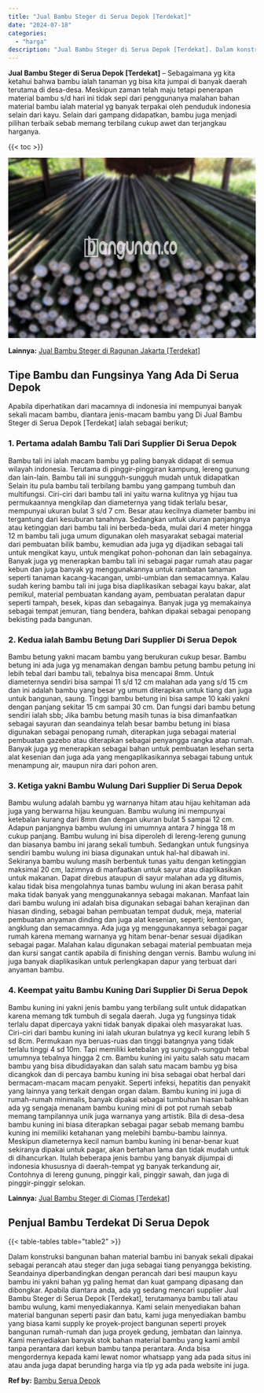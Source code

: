 ```yaml
---
title: "Jual Bambu Steger di Serua Depok [Terdekat]"
date: "2024-07-18"
categories: 
  - "harga"
description: "Jual Bambu Steger di Serua Depok [Terdekat]. Dalam konstruksi bangunan bahan material bambu ini banyak sekali dipakai sebagai perancah atau steger dan juga s..."
---
```


**Jual Bambu Steger di Serua Depok \[Terdekat\]** – Sebagaimana yg kita ketahui bahwa bambu ialah tanaman yg bisa kita jumpai di banyak daerah terutama di desa-desa. Meskipun zaman telah maju tetapi penerapan material bambu s/d hari ini tidak sepi dari penggunanya malahan bahan material bambu ialah material yg banyak terpakai oleh penduduk indonesia selain dari kayu. Selain dari gampang didapatkan, bambu juga menjadi pilihan terbaik sebab memang terbilang cukup awet dan terjangkau harganya.

{{< toc >}}

![Jual Bambu Steger di Serua Depok [Terdekat]](/images/jual-bambu-tali-03.png)

**Lainnya:** [Jual Bambu Steger di Ragunan Jakarta \[Terdekat\]](https://bambu.bangunan.co/jual-bambu-steger-di-ragunan-jakarta-terdekat/)

## Tipe Bambu dan Fungsinya Yang Ada Di Serua Depok

Apabila diperhatikan dari macamnya di indonesia ini mempunyai banyak sekali macam bambu, diantara jenis-macam bambu yang Di Jual Bambu Steger di Serua Depok \[Terdekat\] ialah sebagai berikut;

### 1\. Pertama adalah Bambu Tali Dari Supplier Di Serua Depok

Bambu tali ini ialah macam bambu yg paling banyak didapat di semua wilayah indonesia. Terutama di pinggir-pinggiran kampung, lereng gunung dan lain-lain. Bambu tali ini sungguh-sungguh mudah untuk didapatkan Selain itu pula bambu tali terbilang bambu yang gampang tumbuh dan multifungsi. Ciri-ciri dari bambu tali ini yaitu warna kulitnya yg hijau tua permukaannya mengkilap dan diameternya yang tidak terlalu besar, mempunyai ukuran bulat 3 s/d 7 cm. Besar atau kecilnya diameter bambu ini tergantung dari kesuburan tanahnya. Sedangkan untuk ukuran panjangnya atau ketinggian dari bambu tali ini berbeda-beda, mulai dari 4 meter hingga 12 m bambu tali juga umum digunakan oleh masyarakat sebagai material dari pembuatan bilik bambu, kemudian ada juga yg dijadikan sebagai tali untuk mengikat kayu, untuk mengikat pohon-pohonan dan lain sebagainya. Banyak juga yg menerapkan bambu tali ini sebagai pagar rumah atau pagar kebun dan juga banyak yg menggunakannya untuk rambatan tanaman seperti tanaman kacang-kacangan, umbi-umbian dan semacamnya. Kalau sudah kering bambu tali ini juga bisa diaplikasikan sebagai kayu bakar, alat pemikul, material pembuatan kandang ayam, pembuatan peralatan dapur seperti tampah, besek, kipas dan sebagainya. Banyak juga yg memakainya sebagai tempat jemuran, tiang bendera, bahkan dipakai sebagai penopang bekisting pada bangunan.

### 2\. Kedua ialah Bambu Betung Dari Supplier Di Serua Depok

Bambu betung yakni macam bambu yang berukuran cukup besar. Bambu betung ini ada juga yg menamakan dengan bambu petung bambu petung ini lebih tebal dari bambu tali, tebalnya bisa mencapai 8mm. Untuk diameternya sendiri bisa sampai 11 s/d 12 cm malahan ada yang s/d 15 cm dan ini adalah bambu yang besar yg umum diterapkan untuk tiang dan juga untuk bangunan, saung. Tinggi bambu betung ini bisa sampe 10 kaki yakni dengan panjang sekitar 15 cm sampai 30 cm. Dan fungsi dari bambu betung sendiri ialah sbb; Jika bambu betung masih tunas ia bisa dimanfaatkan sebagai sayuran dan seandainya telah besar bambu betung ini biasa digunakan sebagai penopang rumah, diterapkan juga sebagai material pembuatan gazebo atau diterapkan sebagai penyangga rangka atap rumah. Banyak juga yg menerapkan sebagai bahan untuk pembuatan lesehan serta alat kesenian dan juga ada yang mengaplikasikannya sebagai tabung untuk menampung air, maupun nira dari pohon aren.

### 3\. Ketiga yakni Bambu Wulung Dari Supplier Di Serua Depok

Bambu wulung adalah bambu yg warnanya hitam atau hijau kehitaman ada juga yang berwarna hijau keunguan. Bambu wulung ini mempunyai ketebalan kurang dari 8mm dan dengan ukuran bulat 5 sampai 12 cm. Adapun panjangnya bambu wulung ini umumnya antara 7 hingga 18 m cukup panjang. Bambu wulung ini bisa diperoleh di lereng-lereng gunung dan biasanya bambu ini jarang sekali tumbuh. Sedangkan untuk fungsinya sendiri bambu wulung ini biasa digunakan untuk hal-hal dibawah ini. Sekiranya bambu wulung masih berbentuk tunas yaitu dengan ketinggian maksimal 20 cm, lazimnya di manfaatkan untuk sayur atau diaplikasikan untuk makanan. Dapat direbus ataupun di sayur malahan ada yg ditumis, kalau tidak bisa mengolahnya tunas bambu wulung ini akan berasa pahit maka tidak banyak yang menggunakannya sebagai makanan. Manfaat lain dari bambu wulung ini adalah bisa digunakan sebagai bahan kerajinan dan hiasan dinding, sebagai bahan pembuatan tempat duduk, meja, material pembuatan anyaman dinding dan juga alat kesenian, seperti; kentongan, angklung dan semacamnya. Ada juga yg menggunakannya sebagai pagar rumah karena memang warnanya yg hitam benar-benar sesuai dijadikan sebagai pagar. Malahan kalau digunakan sebagai material pembuatan meja dan kursi sangat cantik apabila di finishing dengan vernis. Bambu wulung ini juga banyak diaplikasikan untuk perlengkapan dapur yang terbuat dari anyaman bambu.

### 4\. Keempat yaitu Bambu Kuning Dari Supplier Di Serua Depok

Bambu kuning ini yakni jenis bambu yang terbilang sulit untuk didapatkan karena memang tdk tumbuh di segala daerah. Juga yg fungsinya tidak terlalu dapat dipercaya yakni tidak banyak dipakai oleh masyarakat luas. Ciri-ciri dari bambu kuning ini ialah ukuran bulatnya yg kecil kurang lebih 5 sd 8cm. Permukaan nya beruas-ruas dan tinggi batangnya yang tidak terlalu tinggi 4 sd 10m. Tapi memiliki ketebalan yg sungguh-sungguh tebal umumnya tebalnya hingga 2 cm. Bambu kuning ini yaitu salah satu macam bambu yang bisa dibudidayakan dan salah satu macam bambu yg bisa dicangkok dan di percaya bambu kuning ini bisa sebagai obat herbal dari bermacam-macam macam penyakit. Seperti infeksi, hepatitis dan penyakit yang lainnya yang terkait dengan organ dalam. Bambu kuning ini juga di rumah-rumah minimalis, banyak dipakai sebagai tumbuhan hiasan bahkan ada yg sengaja menanam bambu kuning mini di pot pot rumah sebab memang tampilannya unik juga warnanya yang artistik. Bila di desa-desa bambu kuning ini biasa diterapkan sebagai pagar sebab memang bambu kuning ini memiliki ketahanan yang melebihi bambu-bambu lainnya. Meskipun diameternya kecil namun bambu kuning ini benar-benar kuat sekiranya dipakai untuk pagar, akan bertahan lama dan tidak mudah untuk di dihancurkan. Itulah beberapa jenis bambu yang banyak dijumpai di indonesia khususnya di daerah-tempat yg banyak terkandung air, Contohnya di lereng gunung, pinggir kali, pinggir sawah, dan juga di pinggir-pinggir selokan.

**Lainnya:** [Jual Bambu Steger di Ciomas \[Terdekat\]](https://bambu.bangunan.co/jual-bambu-steger-di-ciomas-terdekat/)

## Penjual Bambu Terdekat Di Serua Depok

{{< table-tables table="table2" >}}

Dalam konstruksi bangunan bahan material bambu ini banyak sekali dipakai sebagai perancah atau steger dan juga sebagai tiang penyangga bekisting. Seandainya diperbandingkan dengan perancah dari besi maupun kayu bambu ini yakni bahan yg paling hemat dan kuat gampang dipasang dan dibongkar. Apabila diantara anda, ada yg sedang mencari supplier Jual Bambu Steger di Serua Depok \[Terdekat\], terutamanya bambu tali atau bambu wulung, kami menyediakannya. Kami selain menyediakan bahan material bangunan seperti pasir dan batu, kami juga menyediakan bambu yang biasa kami supply ke proyek-project bangunan seperti proyek bangunan rumah-rumah dan juga proyek gedung, jembatan dan lainnya. Kami menyediakan banyak stok bahan material bambu yang kami ambil tanpa perantara dari kebun bambu tanpa perantara. Anda bisa mengordernya kepada kami lewat nomor whatsapp yang ada pada situs ini atau anda juga dapat berunding harga via tlp yg ada pada website ini juga.

**Ref by:** [Bambu Serua Depok](https://id.wikipedia.org/wiki/Bambu)
